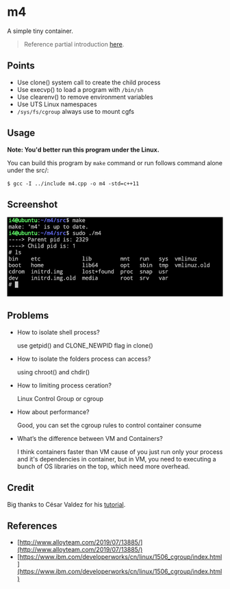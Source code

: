 # m4

A simple tiny container.

> Reference partial introduction [here]().

## Points

- Use clone() system call to create the child process
- Use execvp() to load a program with `/bin/sh`
- Use clearenv() to remove environment variables
- Use UTS Linux namespaces 
- `/sys/fs/cgroup` always use to mount cgfs


## Usage

**Note: You'd better run this program under the Linux.**

You can build this program by `make` command or run follows command alone under the src/:

```Shell
$ gcc -I ../include m4.cpp -o m4 -std=c++11
```


## Screenshot

![](https://github.com/i0Ek3/m4/blob/master/pic/m4.png)


## Problems

- How to isolate shell process?
    
    use getpid() and CLONE_NEWPID flag in clone()

- How to isolate the folders process can access?

    using chroot() and chdir()

- How to limiting process ceration?

    Linux Control Group or cgroup

- How about performance?

    Good, you can set the cgroup rules to control container consume

- What’s the difference between VM and Containers?

    I think containers faster than VM cause of you just run only your process and it's dependencies in container, but in VM, you need to executing a bunch of OS libraries on the top, which need more overhead.

## Credit

Big thanks to César Valdez for his [tutorial](http://cesarvr.github.io/post/2018-05-22-create-containers/).

## References

- [http://www.alloyteam.com/2019/07/13885/](http://www.alloyteam.com/2019/07/13885/)
- [https://www.ibm.com/developerworks/cn/linux/1506_cgroup/index.html](https://www.ibm.com/developerworks/cn/linux/1506_cgroup/index.html)
